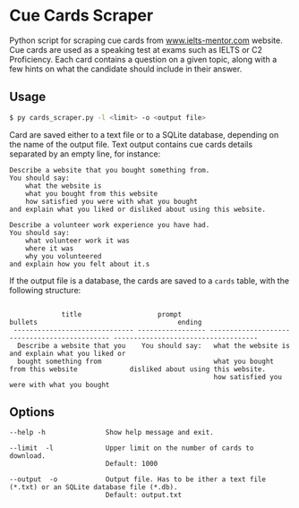 # Cue Cards Scraper

Python script for scraping cue cards from www.ielts-mentor.com website. Cue cards are used as a speaking test at exams such as IELTS or C2 Proficiency. Each card contains a question on a given topic, along with a few hints on what the candidate should include in their answer.

## Usage

```bash
$ py cards_scraper.py -l <limit> -o <output file>
```

Card are saved either to a text file or to a SQLite database, depending on the name of the output file.
Text output contains cue cards details separated by an empty line, for instance:

```
Describe a website that you bought something from.
You should say:
	what the website is
	what you bought from this website
	how satisfied you were with what you bought
and explain what you liked or disliked about using this website.

Describe a volunteer work experience you have had.
You should say:
	what volunteer work it was
	where it was
	why you volunteered
and explain how you felt about it.s
```

If the output file is a database, the cards are saved to a `cards` table, with the following structure:

```

             title                   prompt                          bullets                                   ending
 ------------------------------ ----------------- --------------------------------------------- ------------------------------------
  Describe a website that you    You should say:   what the website is                           and explain what you liked or
  bought something from                            what you bought from this website             disliked about using this website.
                                                   how satisfied you were with what you bought

```

## Options

```
--help -h               Show help message and exit.

--limit  -l             Upper limit on the number of cards to download.
                        Default: 1000

--output  -o            Output file. Has to be ither a text file (*.txt) or an SQLite database file (*.db).
                        Default: output.txt
```
